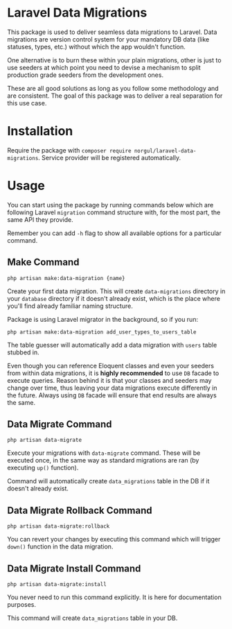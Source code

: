 # Laravel Data Migrations

This package is used to deliver seamless data migrations to Laravel. Data migrations are version control system
for your mandatory DB data (like statuses, types, etc.) without which the app wouldn't function.

One alternative is to burn these within your plain migrations, other is just to use seeders at which point
you need to devise a mechanism to split production grade seeders from the development ones.

These are all good solutions as long as you follow some methodology and are consistent. The goal of this 
package was to deliver a real separation for this use case.

# Installation

Require the package with ``composer require norgul/laravel-data-migrations``.
Service provider will be registered automatically.

# Usage

You can start using the package by running commands below which are following Laravel ``migration`` command
structure with, for the most part, the same API they provide. 

Remember you can add ``-h`` flag to show all available options for a particular command.

## Make Command

``php artisan make:data-migration {name}`` 

Create your first data migration. This will create `data-migrations` directory in your ``database`` 
directory if it doesn't already exist, which is the place where you'll find already familiar naming structure.

Package is using Laravel migrator in the background, so if you run:
```
php artisan make:data-migration add_user_types_to_users_table
```

The table guesser will automatically add a data migration with ``users`` table stubbed in. 

Even though you can reference Eloquent classes and even your seeders from within data migrations, it is 
**highly recommended** to use ``DB`` facade to execute queries. Reason behind it is that your classes and seeders may
change over time, thus leaving your data migrations execute differently in the future. Always using ``DB``
facade will ensure that end results are always the same.

## Data Migrate Command

``php artisan data-migrate``

Execute your migrations with ``data-migrate`` command. These will be executed once, in the same way as standard
migrations are ran (by executing `up()` function).

Command will automatically create ``data_migrations`` table in the DB if it doesn't already exist.

## Data Migrate Rollback Command

``php artisan data-migrate:rollback``

You can revert your changes by executing this command which will trigger ``down()`` function in the data migration.

## Data Migrate Install Command

``php artisan data-migrate:install``

You never need to run this command explicitly. It is here for documentation purposes.

This command will create ``data_migrations`` table in your DB.
